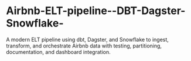 # Airbnb-ELT-pipeline--DBT-Dagster-Snowflake-
A modern ELT pipeline using dbt, Dagster, and Snowflake to ingest, transform, and orchestrate Airbnb data with testing, partitioning, documentation, and dashboard integration. 
